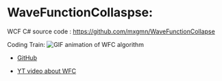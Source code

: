 <h1> WaveFunctionCollaspse:</h1>

WCF C# source code : https://github.com/mxgmn/WaveFunctionCollapse

Coding Train:
![GIF animation of WFC algorithm](gifs/wfc.gif)
- [GitHub](https://github.com/CodingTrain/Wave-Function-Collapse)

- [YT video about WFC](https://thecodingtrain.com/challenges/171-wave-function-collapse)
